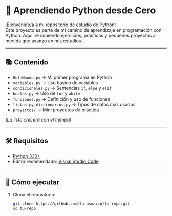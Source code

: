 # 🐍 Aprendiendo Python desde Cero

¡Bienvenido/a a mi repositorio de estudio de Python!  
Este proyecto es parte de mi camino de aprendizaje en programación con Python. Aquí iré subiendo ejercicios, prácticas y pequeños proyectos a medida que avanzo en mis estudios.

---

## 📚 Contenido

- `HolaMundo.py` → Mi primer programa en Python
- `variables.py` → Uso básico de variables
- `condicionales.py` → Sentencias `if`, `else` y `elif`
- `bucles.py` → Uso de `for` y `while`
- `funciones.py` → Definición y uso de funciones
- `listas.py`, `diccionarios.py` → Tipos de datos más usados
- `proyectos/` → Mini proyectos de práctica

*(La lista crecerá con el tiempo)*

---

## 🛠 Requisitos

- [Python 3.10+](https://www.python.org/)
- Editor recomendado: [Visual Studio Code](https://code.visualstudio.com/)

---

## 🚀 Cómo ejecutar

1. Clona el repositorio:
   ```bash
   git clone https://github.com/tu-usuario/tu-repo.git
   cd tu-repo
